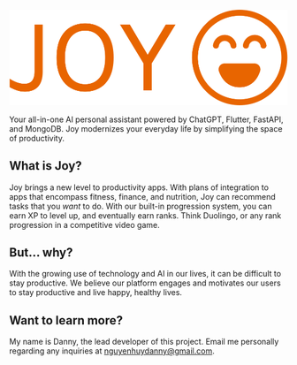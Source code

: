 ![Joy Logo](assets/logos/logo-no-background.png)

Your all-in-one AI personal assistant powered by ChatGPT, Flutter, FastAPI, and MongoDB. Joy modernizes your everyday life by simplifying the space of productivity. 

## What is Joy?

Joy brings a new level to productivity apps. With plans of integration to apps that encompass fitness, finance, and nutrition, Joy can recommend tasks that you *want* to do.
With our built-in progression system, you can earn XP to level up, and eventually earn ranks. Think Duolingo, or any rank progression in a competitive video game.

## But... why?

With the growing use of technology and AI in our lives, it can be difficult to stay productive. We believe our platform engages and motivates our users to stay productive and live happy, healthy lives.   

## Want to learn more?

My name is Danny, the lead developer of this project. Email me personally regarding any inquiries at nguyenhuydanny@gmail.com.

